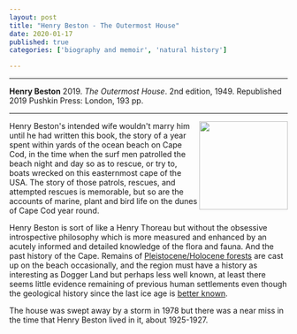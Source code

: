 ```yaml
---
layout: post
title: "Henry Beston - The Outermost House"
date: 2020-01-17
published: true
categories: ['biography and memoir', 'natural history']

---
```



***
<b>Henry Beston</b> 2019. _The Outermost House_. 2nd edition, 1949. Republished 2019 Pushkin Press: London, 193 pp.

***
<img align="right" width="160" src="https://www.pushkinpress.com/wp-content/uploads/2020/01/getimage-63-600x921.jpeg" alt="">  

Henry Beston's intended wife wouldn't marry him until he had written this book, the story of a year spent within yards of the ocean beach on Cape Cod, in the time when the surf men patrolled the beach night and day so as to rescue, or try to, boats wrecked on this easternmost cape of the USA.  The story of those patrols, rescues, and attempted rescues is memorable, but so are the accounts of marine, plant and bird life on the dunes of Cape Cod year round.  

Henry Beston is sort of like a Henry Thoreau but without the obsessive introspective philosophy which is more measured and enhanced by an acutely informed and detailed knowledge of the flora and fauna.  And the past history of the Cape. Remains of [Pleistocene/Holocene forests](https://archive.boston.com/news/local/massachusetts/articles/2005/12/04/sunken_treasure/) are cast up on the beach occasionally, and the region must have a history as interesting as Dogger Land but perhaps less well known, at least there seems little evidence remaining of previous human settlements even though the geological history since the last ice age is [better known](https://www.sciencedirect.com/science/article/abs/pii/S0025322705003609?via%3Dihub).   

The house was swept away by a storm in 1978 but there was a near miss in the time that Henry Beston lived in it, about 1925-1927.  


